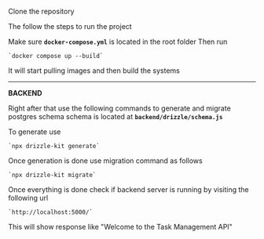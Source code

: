 Clone the repository

The follow the steps to run the project

Make sure **`docker-compose.yml`** is located in the root folder
Then run

	`docker compose up --build`

It will start pulling images and then build the systems


------------


**BACKEND**

Right after that use the following commands to generate and migrate postgres schema
schema is located at **`backend/drizzle/schema.js`**

To generate use 

	`npx drizzle-kit generate`

Once generation is done use migration command as follows

	`npx drizzle-kit migrate`

Once everything is done check if backend server is running by visiting the following url

	`http://localhost:5000/`

This will show response like "Welcome to the Task Management API"